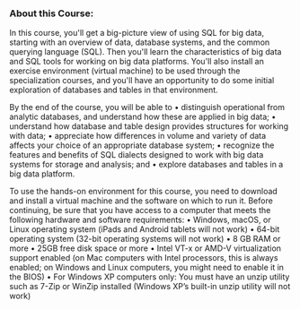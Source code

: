 ### About this Course:
In this course, you'll get a big-picture view of using SQL for big data, starting with an overview of data, database systems, and the common querying language (SQL). Then you'll learn the characteristics of big data and SQL tools for working on big data platforms. You'll also install an exercise environment (virtual machine) to be used through the specialization courses, and you'll have an opportunity to do some initial exploration of databases and tables in that environment.

By the end of the course, you will be able to
• distinguish operational from analytic databases, and understand how these are applied in big data;
• understand how database and table design provides structures for working with data;
• appreciate how differences in volume and variety of data affects your choice of an appropriate database system;
• recognize the features and benefits of SQL dialects designed to work with big data systems for storage and analysis; and 
• explore databases and tables in a big data platform.

To use the hands-on environment for this course, you need to download and install a virtual machine and the software on which to run it. Before continuing, be sure that you have access to a computer that meets the following hardware and software requirements:
• Windows, macOS, or Linux operating system (iPads and Android tablets will not work)
• 64-bit operating system (32-bit operating systems will not work)
• 8 GB RAM or more
• 25GB free disk space or more
• Intel VT-x or AMD-V virtualization support enabled (on Mac computers with Intel processors, this is always enabled;
on Windows and Linux computers, you might need to enable it in the BIOS)
• For Windows XP computers only: You must have an unzip utility such as 7-Zip or WinZip installed (Windows XP’s built-in unzip utility will not work)


 
